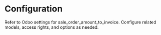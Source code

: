 # Configuration

Refer to Odoo settings for sale_order_amount_to_invoice. Configure related models, access rights, and options as needed.
